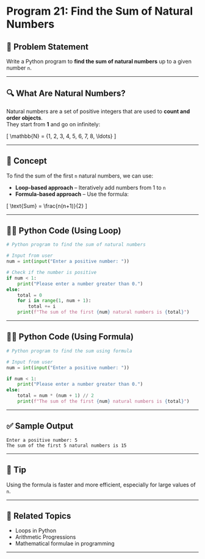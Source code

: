# Program 21: Find the Sum of Natural Numbers

## 🧮 Problem Statement

Write a Python program to **find the sum of natural numbers** up to a given number `n`.

---

## 🔍 What Are Natural Numbers?

Natural numbers are a set of positive integers that are used to **count and order objects**.  
They start from **1** and go on infinitely:

\[
\mathbb{N} = \{1, 2, 3, 4, 5, 6, 7, 8, \ldots\}
\]

---

## 🧠 Concept

To find the sum of the first `n` natural numbers, we can use:
- **Loop-based approach** – Iteratively add numbers from 1 to `n`
- **Formula-based approach** – Use the formula:

\[
\text{Sum} = \frac{n(n+1)}{2}
\]

---

## 🧑‍💻 Python Code (Using Loop)

```python
# Python program to find the sum of natural numbers

# Input from user
num = int(input("Enter a positive number: "))

# Check if the number is positive
if num < 1:
    print("Please enter a number greater than 0.")
else:
    total = 0
    for i in range(1, num + 1):
        total += i
    print(f"The sum of the first {num} natural numbers is {total}")
```

---

## 🧑‍💻 Python Code (Using Formula)

```python
# Python program to find the sum using formula

# Input from user
num = int(input("Enter a positive number: "))

if num < 1:
    print("Please enter a number greater than 0.")
else:
    total = num * (num + 1) // 2
    print(f"The sum of the first {num} natural numbers is {total}")
```

---

## ✅ Sample Output

```
Enter a positive number: 5
The sum of the first 5 natural numbers is 15
```

---

## 🧠 Tip

Using the formula is faster and more efficient, especially for large values of `n`.

---

## 📘 Related Topics

- Loops in Python
- Arithmetic Progressions
- Mathematical formulae in programming

---
